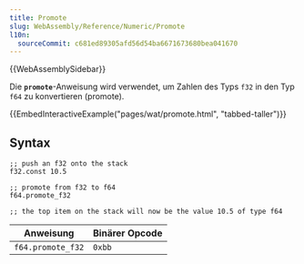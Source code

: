 ```yaml
---
title: Promote
slug: WebAssembly/Reference/Numeric/Promote
l10n:
  sourceCommit: c681ed89305afd56d54ba6671673680bea041670
---
```


{{WebAssemblySidebar}}

Die **`promote`**-Anweisung wird verwendet, um Zahlen des Typs `f32` in den Typ `f64` zu konvertieren (promote).

{{EmbedInteractiveExample("pages/wat/promote.html", "tabbed-taller")}}

## Syntax

```wasm
;; push an f32 onto the stack
f32.const 10.5

;; promote from f32 to f64
f64.promote_f32

;; the top item on the stack will now be the value 10.5 of type f64
```

| Anweisung          | Binärer Opcode |
| ------------------ | -------------- |
| `f64.promote_f32`  | `0xbb`         |
